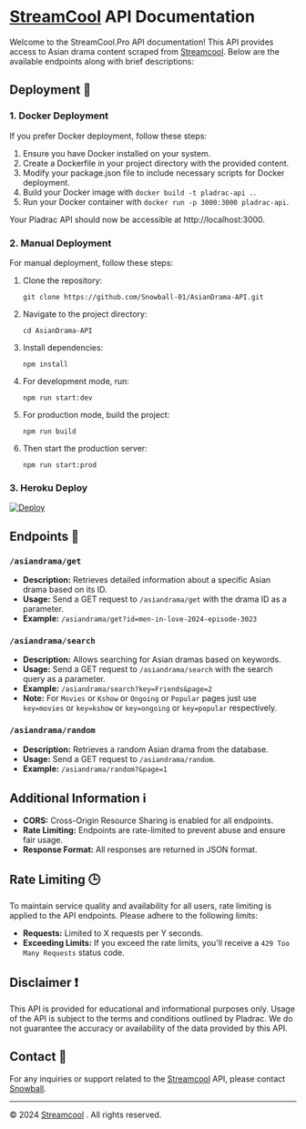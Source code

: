 # [StreamCool](https://streamcool.pro/) API Documentation

Welcome to the StreamCool.Pro API documentation! This API provides access to Asian drama content scraped from [Streamcool](https://streamcool.pro/). Below are the available endpoints along with brief descriptions:

## Deployment 🚀

### 1. Docker Deployment

If you prefer Docker deployment, follow these steps:

1. Ensure you have Docker installed on your system.
2. Create a Dockerfile in your project directory with the provided content.
3. Modify your package.json file to include necessary scripts for Docker deployment.
4. Build your Docker image with `docker build -t pladrac-api .`.
5. Run your Docker container with `docker run -p 3000:3000 pladrac-api`.

Your Pladrac API should now be accessible at http://localhost:3000.

### 2. Manual Deployment

For manual deployment, follow these steps:

1. Clone the repository:
   ```
   git clone https://github.com/Snowball-01/AsianDrama-API.git
   ```
2. Navigate to the project directory:
   ```
   cd AsianDrama-API
   ```
3. Install dependencies:

   ```
   npm install
   ```

4. For development mode, run:

   ```
   npm run start:dev
   ```

5. For production mode, build the project:

   ```
   npm run build
   ```

6. Then start the production server:

   ```
   npm run start:prod
   ```

### 3. Heroku Deploy
<a href="https://www.heroku.com/deploy?template=https://github.com/Snowball-01/Asian-Drama-API">
  <img src="https://www.herokucdn.com/deploy/button.svg" alt="Deploy">
</a>


## Endpoints 🚀

### `/asiandrama/get`

- **Description:** Retrieves detailed information about a specific Asian drama based on its ID.
- **Usage:** Send a GET request to `/asiandrama/get` with the drama ID as a parameter.
- **Example:** `/asiandrama/get?id=men-in-love-2024-episode-3023`

### `/asiandrama/search`

- **Description:** Allows searching for Asian dramas based on keywords.
- **Usage:** Send a GET request to `/asiandrama/search` with the search query as a parameter.
- **Example:** `/asiandrama/search?key=Friends&page=2`
- **Note:** For `Movies` or `Kshow` or `Ongoing` or `Popular` pages just use `key=movies` or `key=kshow` or `key=ongoing` or `key=popular` respectively.

### `/asiandrama/random`

- **Description:** Retrieves a random Asian drama from the database.
- **Usage:** Send a GET request to `/asiandrama/random`.
- **Example:** `/asiandrama/random?&page=1`

## Additional Information ℹ️

- **CORS:** Cross-Origin Resource Sharing is enabled for all endpoints.
- **Rate Limiting:** Endpoints are rate-limited to prevent abuse and ensure fair usage.
- **Response Format:** All responses are returned in JSON format.

## Rate Limiting 🕒

To maintain service quality and availability for all users, rate limiting is applied to the API endpoints. Please adhere to the following limits:

- **Requests:** Limited to X requests per Y seconds.
- **Exceeding Limits:** If you exceed the rate limits, you'll receive a `429 Too Many Requests` status code.

## Disclaimer ❗

This API is provided for educational and informational purposes only. Usage of the API is subject to the terms and conditions outlined by Pladrac. We do not guarantee the accuracy or availability of the data provided by this API.

## Contact 📧

For any inquiries or support related to the [Streamcool](https://streamcool.pro/) API, please contact [Snowball](https://t.me/Snowball_Official).

---

© 2024 [Streamcool](https://streamcool.pro/) . All rights reserved.
